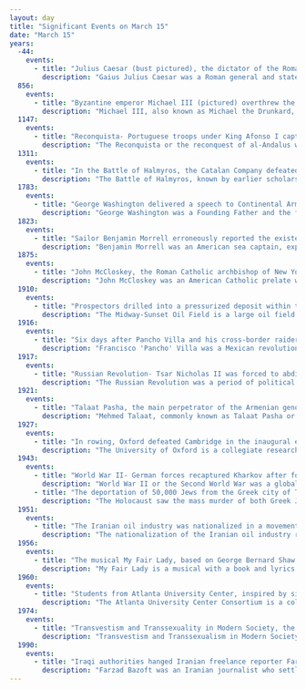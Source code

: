 ```yaml
---
layout: day
title: "Significant Events on March 15"
date: "March 15"
years:
  -44:
    events:
      - title: "Julius Caesar (bust pictured), the dictator of the Roman Republic, was stabbed to death by a group of senators led by Marcus Junius Brutus."
        description: "Gaius Julius Caesar was a Roman general and statesman. A member of the First Triumvirate, Caesar led the Roman armies in the Gallic Wars before defeating his political rival Pompey in a civil war, and subsequently became dictator from 49 BC until his assassination in 44 BC. He played a critical role in the events that led to the demise of the Roman Republic and the rise of the Roman Empire."
  856:
    events:
      - title: "Byzantine emperor Michael III (pictured) overthrew the regency of his mother Theodora to assume power for himself."
        description: "Michael III, also known as Michael the Drunkard, was Byzantine emperor from 842 to 867. Michael III was the third and traditionally last member of the Amorian dynasty. He was given the disparaging epithet the Drunkard by the hostile historians of the succeeding Macedonian dynasty, but modern historical research has rehabilitated his reputation to some extent, demonstrating the vital role his reign played in the resurgence of Byzantine power in the 9th century. He was also the youngest person to bear the imperial title, as well as the youngest to succeed as senior emperor."
  1147:
    events:
      - title: "Reconquista- Portuguese troops under King Afonso I captured the city of Santarém from the Almoravids."
        description: "The Reconquista or the reconquest of al-Andalus was a series of military and cultural campaigns that European Christian kingdoms waged against the Muslim kingdoms following the Muslim conquest of the Iberian Peninsula by the Umayyad Caliphate, culminating in the reign of the Catholic Monarchs of Spain. The beginning of the Reconquista is traditionally dated to the Battle of Covadonga, in which an Asturian army achieved the first Christian victory over the forces of the Umayyad Caliphate since the beginning of the military invasion. The Reconquista ended in 1492 with the fall of the Nasrid kingdom of Granada to the Catholic Monarchs."
  1311:
    events:
      - title: "In the Battle of Halmyros, the Catalan Company defeated the forces of Walter V, Count of Brienne, taking control of the Duchy of Athens, a Crusader state in present-day Greece."
        description: "The Battle of Halmyros, known by earlier scholars as the Battle of the Cephissus or Battle of Orchomenos, was fought on 15 March 1311, between the forces of the Frankish Duchy of Athens and its vassals under Walter of Brienne against the mercenaries of the Catalan Company, resulting in a decisive victory for the mercenaries."
  1783:
    events:
      - title: "George Washington delivered a speech to Continental Army officers in Newburgh, New York, asking them to support the supremacy of the Congress of the Confederation, defusing a potential coup."
        description: "George Washington was a Founding Father and the first president of the United States, serving from 1789 to 1797. As commander of the Continental Army, Washington led Patriot forces to victory in the American Revolutionary War against the British Empire. He is commonly known as the Father of His Country for his role in bringing about American independence."
  1823:
    events:
      - title: "Sailor Benjamin Morrell erroneously reported the existence of the island of New South Greenland near Antarctica."
        description: "Benjamin Morrell was an American sea captain, explorer and trader who made a number of voyages, mainly to the Atlantic, the Southern Ocean and the Pacific Islands. In a ghost-written memoir, A Narrative of Four Voyages, which describes his sea-going life between 1823 and 1832, Morrell included numerous claims of discovery and achievement, many of which have been disputed by geographers and historians, and in some cases have been proven false. He ended his career as a fugitive, having wrecked his ship and misappropriated parts of the salvaged cargo."
  1875:
    events:
      - title: "John McCloskey, the Roman Catholic archbishop of New York, was created the first cardinal from the United States."
        description: "John McCloskey was an American Catholic prelate who served as the first American-born Archbishop of New York from 1864 until his death in 1885, having previously served as Bishop of Albany (1847–1864). In 1875, McCloskey became the first American cardinal. He served as the first president of St. John's College, now Fordham University, beginning in 1841."
  1910:
    events:
      - title: "Prospectors drilled into a pressurized deposit within the Midway-Sunset Oil Field in California, resulting in the largest accidental oil spill in history, which eventually released 9 million barrels (1.4 million m3) of crude oil over 18 months."
        description: "The Midway-Sunset Oil Field is a large oil field in Kern County, San Joaquin Valley, California in the United States. It is the largest known oilfield in California and also the largest oil field in the country by total oil in place, though Alaska's Prudhoe Bay Oil Field and the East Texas Oil Field have larger total production values of over 13 billion barrels and 5.4 billion barrels respectively compared to Midway-Sunset which has produced nearly 4 billion barrels."
  1916:
    events:
      - title: "Six days after Pancho Villa and his cross-border raiders attacked Columbus, New Mexico, U.S. General John J. Pershing led a punitive expedition into Mexico to pursue Villa."
        description: "Francisco 'Pancho' Villa was a Mexican revolutionary and prominent figure in the Mexican Revolution. He was a key figure in the revolutionary movement that forced out President Porfirio Díaz and brought Francisco I. Madero to power in 1911. When Madero was ousted by a coup led by General Victoriano Huerta in February 1913, Villa joined the anti-Huerta forces in the Constitutionalist Army led by Venustiano Carranza. After the defeat and exile of Huerta in July 1914, Villa broke with Carranza. Villa dominated the meeting of revolutionary generals that excluded Carranza and helped create a coalition government. Emiliano Zapata and Villa became formal allies in this period. Like Zapata, Villa was strongly in favor of land reform, but did not implement it when he had power."
  1917:
    events:
      - title: "Russian Revolution- Tsar Nicholas II was forced to abdicate in the February Revolution, ending three centuries of Romanov rule."
        description: "The Russian Revolution was a period of political and social change in Russia, starting in 1917. This period saw Russia abolish its monarchy and adopt a socialist form of government following two successive revolutions and a civil war. It can also be seen as the precursor for the other revolutions that occurred in the aftermath of World War I, such as the German Revolution of 1918–1919. The Russian Revolution was one of the key events of the 20th century."
  1921:
    events:
      - title: "Talaat Pasha, the main perpetrator of the Armenian genocide, was assassinated by Soghomon Tehlirian."
        description: "Mehmed Talaat, commonly known as Talaat Pasha or Talat Pasha, was an Ottoman Young Turk activist, revolutionary, politician, and convicted war criminal who served as the de facto leader of the Ottoman Empire from 1913 to 1918. He was chairman of the Union and Progress Party, which operated a one-party dictatorship in the Empire; during World War I he became Grand Vizier. He has been called the architect of the Armenian genocide, and was responsible for other ethnic cleansings during his time as Minister of Interior Affairs."
  1927:
    events:
      - title: "In rowing, Oxford defeated Cambridge in the inaugural edition of the Women's Boat Race."
        description: "The University of Oxford is a collegiate research university in Oxford, England. There is evidence of teaching as early as 1096, making it the oldest university in the English-speaking world and the world's second-oldest university in continuous operation. It grew rapidly from 1167, when Henry II banned English students from attending the University of Paris. After disputes between students and Oxford townsfolk, some Oxford academics fled northeast to Cambridge, where they established the University of Cambridge in 1209. The two English ancient universities share many common features and are jointly referred to as Oxbridge."
  1943:
    events:
      - title: "World War II- German forces recaptured Kharkov after four days of house-to-house fighting against Soviet troops, ending the month-long Third Battle of Kharkov."
        description: "World War II or the Second World War was a global conflict between two coalitions- the Allies and the Axis powers. Nearly all of the world's countries participated, with many nations mobilising all resources in pursuit of total war. Tanks and aircraft played major roles, enabling the strategic bombing of cities and delivery of the first and only nuclear weapons ever used in war. World War II was the deadliest conflict in history, resulting in 70 to 85 million deaths, more than half of which were civilians. Millions died in genocides, including the Holocaust, and by massacres, starvation, and disease. After the Allied victory, Germany, Austria, Japan, and Korea were occupied, and German and Japanese leaders were tried for war crimes."
      - title: "The deportation of 50,000 Jews from the Greek city of Thessaloniki began."
        description: "The Holocaust saw the mass murder of both Greek Jews and ethnic Greeks. Greek Jews died mostly as a result of their deportation to Auschwitz concentration camp, during World War II. By 1945, between 82 and 92 percent of Greek Jews had been murdered, one of the highest proportions in Europe."
  1951:
    events:
      - title: "The Iranian oil industry was nationalized in a movement led by Mohammad Mosaddegh."
        description: "The nationalization of the Iranian oil industry resulted from a movement in the Iranian parliament (Majlis) to seize control of Iran's oil industry, which had been run by private companies, largely controlled by foreign interests. The legislation was passed on March 15, 1951, and was verified by the Majlis on March 17, 1951. The legislation led to the nationalization of the Anglo-Iranian Oil Company (AIOC) and the formation of the National Iranian Oil Company (NIOC). The movement was led by Mohammad Mosaddegh, a member of the Majlis for the National Front and future prime minister of Iran. The movement to nationalize the oil industry was the reaction to the following concessions made by Iran to foreign powers- the Reuter concession of 1872, proceeding letter,D'Arcy Concession?] the 1933 agreement between the Iranian government and AIOC, and the Gas-golshaian[?] contract. According to the political scientist Mark J. Gasiorowski, the oil nationalization movement had two major results- the establishment of a democratic government and the pursuit of Iranian national sovereignty."
  1956:
    events:
      - title: "The musical My Fair Lady, based on George Bernard Shaw's play Pygmalion, debuted at the Mark Hellinger Theatre in New York City."
        description: "My Fair Lady is a musical with a book and lyrics by Alan Jay Lerner and music by Frederick Loewe. The story, based on George Bernard Shaw's 1913 play Pygmalion and on the 1938 film adaptation of the play, concerns Eliza Doolittle, a Cockney flower girl who takes speech lessons from professor Henry Higgins, a phonetician, so that she may pass as a lady. Despite his cynical nature and difficulty understanding women, Higgins grows attached to her."
  1960:
    events:
      - title: "Students from Atlanta University Center, inspired by similar actions in Greensboro, North Carolina, began occupying lunch counters in Atlanta, Georgia."
        description: "The Atlanta University Center Consortium is a collaboration between four historically black colleges and universities (HBCUs) in southwest Atlanta, Georgia- Clark Atlanta University, Spelman College, Morehouse College, and the Morehouse School of Medicine. It is the oldest and largest contiguous consortium of African-American higher education institutions in the United States. The consortium structure allows for students to cross-register at the other institutions in order to attain a broader collegiate experience. They also share the Robert W. Woodruff Library, a dual degree engineering program, and career planning and placement services and the AUC Data Science Initiative."
  1974:
    events:
      - title: "Transvestism and Transsexuality in Modern Society, the UK's first trans-rights conference, opened with an evening reception in Leeds."
        description: "Transvestism and Transsexualism in Modern Society, also known as The First National TV.TS Conference, was a conference held in Leeds, England, from 15 to 17 March 1974. It was the first such event to be organised by members of the community. With an educational remit, the conference sought to further understanding of issues faced by transvestites and trans women."
  1990:
    events:
      - title: "Iraqi authorities hanged Iranian freelance reporter Farzad Bazoft on charges of spying for Israel."
        description: "Farzad Bazoft was an Iranian journalist who settled in the United Kingdom in the mid-1970s. He worked as a freelance reporter for The Observer. He was arrested by Iraqi authorities and executed in 1990 after being convicted of spying for Israel while working in Iraq."
---
```

